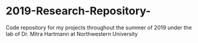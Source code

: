 # 2019-Research-Repository-
Code repository for my projects throughout the summer of 2019 under the lab of Dr. Mitra Hartmann at Northwestern University
